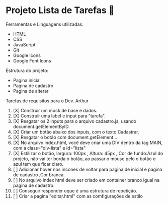 # Projeto Lista de Tarefas 🚀️

Ferramentas e Linguagens utilizadas:

* HTML
* CSS
* JavaScript
* Git
* Google Icons
* Google Font Icons

Estrutura do projeto:

- Pagina inicial
- Pagina de cadastro
- Pagina de alterar

Tarefas de requisitos para o Dev. Arthur

1. [X]  Construir um mock de base e dados.
2. [X]  Construir uma label e input para "tarefa".
3. [X]  Resgatar os 2 inputs para o arquivo cadastro.js, usando document.getElementByID.
4. [X]  Criar um botão abaixo dos inputs, com o texto Cadastrar.
5. [X]  Resgatar o botão com document.getElement...
6. [X]  No arquivo index.html, você deve criar uma DIV dentro da tag MAIN, com a class="div-lista" e id="lista"
7. [X]  Estilizar o botão, largura: 100px , Altura: 45px , Cor de fundo:Azul do projeto, não vai ter borda o botão, ao passar o mouse pelo o botão o azul tem que ficar claro.
8. [ ]  Adicionar hover nos incones de voltar para pagina de inicial e pagina de cadastro ,Cor branca.
9. [ ]  No arquivo index html deve ser criado em container branco igual na pagina de cadastro.
10. [ ] Conseguir responder oque é uma estrutura de repetição.
11. [ ] Criar a pagina "editar.html" com as comfigurações de estilo

